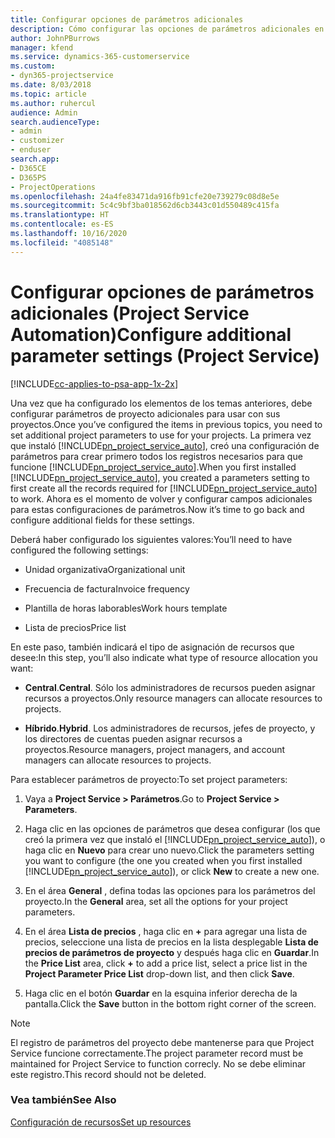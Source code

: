 ```yaml
---
title: Configurar opciones de parámetros adicionales
description: Cómo configurar las opciones de parámetros adicionales en Project Service
author: JohnPBurrows
manager: kfend
ms.service: dynamics-365-customerservice
ms.custom:
- dyn365-projectservice
ms.date: 8/03/2018
ms.topic: article
ms.author: ruhercul
audience: Admin
search.audienceType:
- admin
- customizer
- enduser
search.app:
- D365CE
- D365PS
- ProjectOperations
ms.openlocfilehash: 24a4fe83471da916fb91cfe20e739279c08d8e5e
ms.sourcegitcommit: 5c4c9bf3ba018562d6cb3443c01d550489c415fa
ms.translationtype: HT
ms.contentlocale: es-ES
ms.lasthandoff: 10/16/2020
ms.locfileid: "4085148"
---
```

# <a name="configure-additional-parameter-settings-project-service"></a><span data-ttu-id="77fc4-103">Configurar opciones de parámetros adicionales (Project Service Automation)</span><span class="sxs-lookup"><span data-stu-id="77fc4-103">Configure additional parameter settings (Project Service)</span></span>

[!INCLUDE[cc-applies-to-psa-app-1x-2x](../includes/cc-applies-to-psa-app-1x-2x.md)]

<span data-ttu-id="77fc4-104">Una vez que ha configurado los elementos de los temas anteriores, debe configurar parámetros de proyecto adicionales para usar con sus proyectos.</span><span class="sxs-lookup"><span data-stu-id="77fc4-104">Once you’ve configured the items in previous topics, you need to set additional project parameters to use for your projects.</span></span> <span data-ttu-id="77fc4-105">La primera vez que instaló [!INCLUDE[pn_project_service_auto](../includes/pn-project-service-auto.md)], creó una configuración de parámetros para crear primero todos los registros necesarios para que funcione [!INCLUDE[pn_project_service_auto](../includes/pn-project-service-auto.md)].</span><span class="sxs-lookup"><span data-stu-id="77fc4-105">When you first installed [!INCLUDE[pn_project_service_auto](../includes/pn-project-service-auto.md)], you created a parameters setting to first create all the records required for [!INCLUDE[pn_project_service_auto](../includes/pn-project-service-auto.md)] to work.</span></span> <span data-ttu-id="77fc4-106">Ahora es el momento de volver y configurar campos adicionales para estas configuraciones de parámetros.</span><span class="sxs-lookup"><span data-stu-id="77fc4-106">Now it’s time to go back and configure additional fields for these settings.</span></span>  
  
 <span data-ttu-id="77fc4-107">Deberá haber configurado los siguientes valores:</span><span class="sxs-lookup"><span data-stu-id="77fc4-107">You’ll need to have configured the following settings:</span></span>  
  
-   <span data-ttu-id="77fc4-108">Unidad organizativa</span><span class="sxs-lookup"><span data-stu-id="77fc4-108">Organizational unit</span></span>  
  
-   <span data-ttu-id="77fc4-109">Frecuencia de factura</span><span class="sxs-lookup"><span data-stu-id="77fc4-109">Invoice frequency</span></span>  
  
-   <span data-ttu-id="77fc4-110">Plantilla de horas laborables</span><span class="sxs-lookup"><span data-stu-id="77fc4-110">Work hours template</span></span>  
  
-   <span data-ttu-id="77fc4-111">Lista de precios</span><span class="sxs-lookup"><span data-stu-id="77fc4-111">Price list</span></span>  
 
<span data-ttu-id="77fc4-112">En este paso, también indicará el tipo de asignación de recursos que desee:</span><span class="sxs-lookup"><span data-stu-id="77fc4-112">In this step, you’ll also indicate what type of resource allocation you want:</span></span>  
  
- <span data-ttu-id="77fc4-113">**Central**.</span><span class="sxs-lookup"><span data-stu-id="77fc4-113">**Central**.</span></span> <span data-ttu-id="77fc4-114">Sólo los administradores de recursos pueden asignar recursos a proyectos.</span><span class="sxs-lookup"><span data-stu-id="77fc4-114">Only resource managers can allocate resources to projects.</span></span>  
  
- <span data-ttu-id="77fc4-115">**Híbrido**.</span><span class="sxs-lookup"><span data-stu-id="77fc4-115">**Hybrid**.</span></span> <span data-ttu-id="77fc4-116">Los administradores de recursos, jefes de proyecto, y los directores de cuentas pueden asignar recursos a proyectos.</span><span class="sxs-lookup"><span data-stu-id="77fc4-116">Resource managers, project managers, and account managers can allocate resources to projects.</span></span>  
  
 
<span data-ttu-id="77fc4-117">Para establecer parámetros de proyecto:</span><span class="sxs-lookup"><span data-stu-id="77fc4-117">To set project parameters:</span></span>  
  
1. <span data-ttu-id="77fc4-118">Vaya a **Project Service > Parámetros**.</span><span class="sxs-lookup"><span data-stu-id="77fc4-118">Go to **Project Service > Parameters**.</span></span>  
  
2. <span data-ttu-id="77fc4-119">Haga clic en las opciones de parámetros que desea configurar (los que creó la primera vez que instaló el [!INCLUDE[pn_project_service_auto](../includes/pn-project-service-auto.md)]), o haga clic en **Nuevo** para crear uno nuevo.</span><span class="sxs-lookup"><span data-stu-id="77fc4-119">Click the parameters setting you want to configure (the one you created when you first installed [!INCLUDE[pn_project_service_auto](../includes/pn-project-service-auto.md)]), or click **New** to create a new one.</span></span>  
  
3. <span data-ttu-id="77fc4-120">En el área **General** , defina todas las opciones para los parámetros del proyecto.</span><span class="sxs-lookup"><span data-stu-id="77fc4-120">In the **General** area, set all the options for your project parameters.</span></span>  
  
4. <span data-ttu-id="77fc4-121">En el área **Lista de precios** , haga clic en **+** para agregar una lista de precios, seleccione una lista de precios en la lista desplegable **Lista de precios de parámetros de proyecto** y después haga clic en **Guardar**.</span><span class="sxs-lookup"><span data-stu-id="77fc4-121">In the **Price List** area, click **+** to add a price list, select a price list in the **Project Parameter Price List** drop-down list, and then click **Save**.</span></span>  
  
5. <span data-ttu-id="77fc4-122">Haga clic en el botón **Guardar** en la esquina inferior derecha de la pantalla.</span><span class="sxs-lookup"><span data-stu-id="77fc4-122">Click the **Save** button in the bottom right corner of the screen.</span></span>  

> [!NOTE]
> <span data-ttu-id="77fc4-123">El registro de parámetros del proyecto debe mantenerse para que Project Service funcione correctamente.</span><span class="sxs-lookup"><span data-stu-id="77fc4-123">The project parameter record must be maintained for Project Service to function correcly.</span></span> <span data-ttu-id="77fc4-124">No se debe eliminar este registro.</span><span class="sxs-lookup"><span data-stu-id="77fc4-124">This record should not be deleted.</span></span>

### <a name="see-also"></a><span data-ttu-id="77fc4-125">Vea también</span><span class="sxs-lookup"><span data-stu-id="77fc4-125">See Also</span></span>  
 [<span data-ttu-id="77fc4-126">Configuración de recursos</span><span class="sxs-lookup"><span data-stu-id="77fc4-126">Set up resources</span></span>](../psa/set-up-resources.md)
